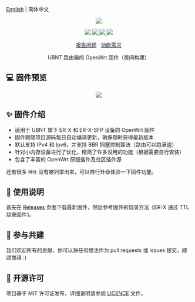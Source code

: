 [English](README.md) | 简体中文

<p align="center">
    <img src="https://cdn.jsdelivr.net/gh/seatonjiang/openwrt-ubnt@main/.github/openwrt.png">
</p>

<p align="center">
    <img src="https://img.shields.io/static/v1?style=flat-square&message=OpenWrt&color=blue&logo=openwrt&logoColor=FFFFFF&label=">
    <a href="https://github.com/seatonjiang/openwrt-ubnt/issues">
        <img src="https://img.shields.io/github/issues/seatonjiang/openwrt-ubnt?style=flat-square">
    </a>
    <a href="https://github.com/seatonjiang/openwrt-ubnt/pulls">
        <img src="https://img.shields.io/github/issues-pr/seatonjiang/openwrt-ubnt?style=flat-square">
    </a>
    <a href="https://github.com/seatonjiang/openwrt-ubnt/blob/main/LICENSE">
        <img src="https://img.shields.io/github/license/seatonjiang/openwrt-ubnt?&style=flat-square">
    </a>
</p>

<p align="center">
    <a href="https://github.com/seatonjiang/openwrt-ubnt/issues">报告问题</a>
    ·
    <a href="https://github.com/seatonjiang/openwrt-ubnt/issues">功能需求</a>
</p>

<p align="center">UBNT 路由器的 OpenWrt 固件（夜间构建）</p>

## 💻 固件预览

<p align="center">
    <img src="https://cdn.jsdelivr.net/gh/seatonjiang/openwrt-ubnt@main/.github/about-firmware.png">
</p>

## ✨ 固件介绍

- 适用于 UBNT 旗下 ER-X 和 ER-X-SFP 设备的 OpenWrt 固件
- 固件跟随项目源码每日自动编译更新，确保随时获得最新版本
- 默认支持 IPv4 和 Ipv6，并支持 BBR 拥塞控制算法（路由可以跑满速）
- 针对小内存设备进行了优化，精简了许多没用的功能（根据需要自行安装）
- 包含了丰富的 OpenWrt 原版插件及社区插件源

还有很多 `特性` 没有被列举出来，可以自行升级体验一下固件功能。

## 🚀 使用说明

首先在 [Releases](https://github.com/seatonjiang/openwrt-ubnt/releases) 页面下载最新固件，然后参考固件的烧录方法《ER-X 通过 TTL 烧录固件》。

## 🤝 参与共建

我们欢迎所有的贡献，你可以将任何想法作为 pull requests 或 issues 提交，顺颂商祺 :)

## 📃 开源许可

项目基于 MIT 许可证发布，详细说明请参阅 [LICENCE](https://github.com/seatonjiang/openwrt-ubnt/blob/main/LICENSE) 文件。